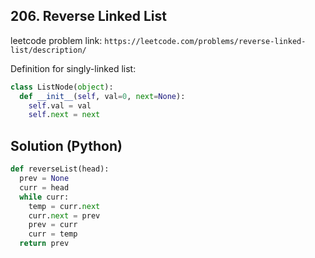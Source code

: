 ## 206. Reverse Linked List
leetcode problem link: `https://leetcode.com/problems/reverse-linked-list/description/`

Definition for singly-linked list:
```python
class ListNode(object):
  def __init__(self, val=0, next=None):
    self.val = val
    self.next = next
```
## Solution (Python)
```python
def reverseList(head):
  prev = None
  curr = head
  while curr:
    temp = curr.next
    curr.next = prev
    prev = curr
    curr = temp
  return prev
```
